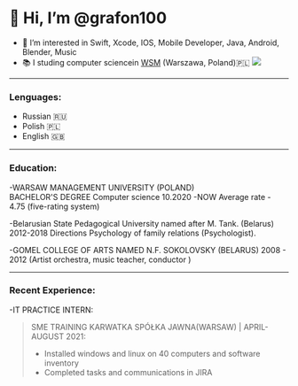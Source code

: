 
# 👋 Hi, I’m @grafon100
- 👀 I’m interested in Swift, Xcode, IOS, Mobile Developer, Java, Android, Blender, Music
- 📚 I studing computer sciencein  [WSM](https://www.wsm.warszawa.pl/en/)  (Warszawa, Poland)🇵🇱  ![](https://www.wsm.warszawa.pl/en/wp-content/uploads/2019/05/logo_x2.png)
***
### Lenguages:
- Russian 🇷🇺
- Polish  🇵🇱
- English 🇬🇧

***
### Education:
-WARSAW MANAGEMENT UNIVERSITY (POLAND)  
BACHELOR'S DEGREE Computer science
10.2020 -NOW Average rate - 4.75 (five-rating system) 

-Belarusian State Pedagogical University named after M. Tank. (Belarus)  2012-2018
Directions Psychology of family relations (Psychologist).

-GOMEL COLLEGE OF ARTS NAMED N.F. SOKOLOVSKY (BELARUS) 2008 - 2012
 (Artist orchestra, music teacher, conductor )
***
### Recent Experience:
-IT PRACTICE INTERN:
>SME TRAINING KARWATKA SPÓŁKA JAWNA(WARSAW) | APRIL-AUGUST 2021:  
> - Installed windows and linux on 40 computers and software inventory  
> - Сompleted tasks and communications in JIRA

<!---
grafon100/grafon100 is a ✨ special ✨ repository because its `README.md` (this file) appears on your GitHub profile.
You can click the Preview link to take a look at your changes.
--->
